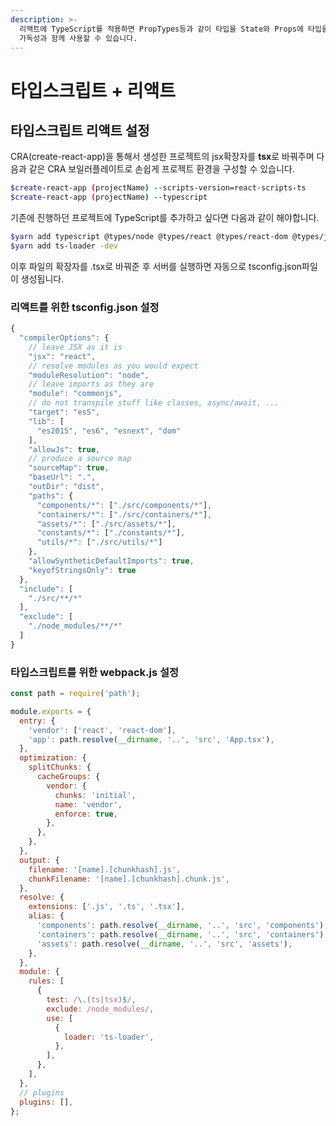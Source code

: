 ```yaml
---
description: >-
  리액트에 TypeScript를 적용하면 PropTypes등과 같이 타입을 State와 Props에 타입을 암시해주어야하는 것을 더 높은
  가독성과 함께 사용할 수 있습니다.
---
```


# 타입스크립트 + 리액트

## 타입스크립트 리액트 설정

 CRA\(create-react-app\)을 통해서 생성한 프로젝트의 jsx확장자를 **tsx**로 바꿔주며 다음과 같은 CRA 보일러플레이트로 손쉽게 프로젝트 환경을 구성할 수 있습니다.

```bash
$create-react-app (projectName) --scripts-version=react-scripts-ts
$create-react-app (projectName) --typescript
```

 기존에 진행하던 프로젝트에 TypeScript를 추가하고 싶다면 다음과 같이 해야합니다.

```bash
$yarn add typescript @types/node @types/react @types/react-dom @types/jest
$yarn add ts-loader -dev
```

이후 파일의 확장자를 .tsx로 바꿔준 후 서버를 실행하면 자동으로 tsconfig.json파일이 생성됩니다. 

### 리액트를 위한 tsconfig.json 설정

```javascript
{
  "compilerOptions": {
    // leave JSX as it is
    "jsx": "react",
    // resolve modules as you would expect
    "moduleResolution": "node",
    // leave imports as they are
    "module": "commonjs",
    // do not transpile stuff like classes, async/await, ...
    "target": "es5",
    "lib": [
      "es2015", "es6", "esnext", "dom"
    ],
    "allowJs": true,
    // produce a source map
    "sourceMap": true,
    "baseUrl": ".",
    "outDir": "dist",
    "paths": {
      "components/*": ["./src/components/*"],
      "containers/*": ["./src/containers/*"],
      "assets/*": ["./src/assets/*"],
      "constants/*": ["./constants/*"],
      "utils/*": ["./src/utils/*"]
    },
    "allowSyntheticDefaultImports": true,
    "keyofStringsOnly": true
  },
  "include": [
    "./src/**/*"
  ],
  "exclude": [
    "./node_modules/**/*"
  ]
}
```

### 타입스크립트를 위한 webpack.js 설정

```javascript
const path = require('path');

module.exports = {
  entry: {
    'vendor': ['react', 'react-dom'],
    'app': path.resolve(__dirname, '..', 'src', 'App.tsx'),
  },
  optimization: {
    splitChunks: {
      cacheGroups: {
        vendor: {
          chunks: 'initial',
          name: 'vendor',
          enforce: true,
        },
      },
    },
  },
  output: {
    filename: '[name].[chunkhash].js',
    chunkFilename: '[name].[chunkhash].chunk.js',
  },
  resolve: {
    extensions: ['.js', '.ts', '.tsx'],
    alias: {
      'components': path.resolve(__dirname, '..', 'src', 'components'),
      'containers': path.resolve(__dirname, '..', 'src', 'containers'),
      'assets': path.resolve(__dirname, '..', 'src', 'assets'),
    },
  },
  module: {
    rules: [
      {
        test: /\.(ts|tsx)$/,
        exclude: /node_modules/,
        use: [
          {
            loader: 'ts-loader',
          },
        ],
      },
    ],
  },
  // plugins
  plugins: [],
};
```

